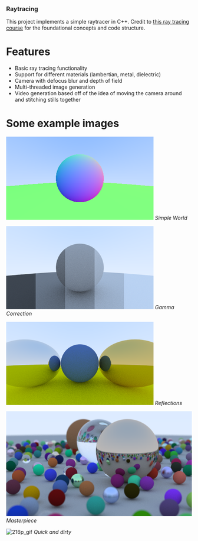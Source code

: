 ### Raytracing

This project implements a simple raytracer in C++. Credit to [this ray tracing course](https://raytracing.github.io/books/RayTracingInOneWeekend.html) for the foundational concepts and code structure.

# Features
- Basic ray tracing functionality
- Support for different materials (lambertian, metal, dielectric)
- Camera with defocus blur and depth of field
- Multi-threaded image generation
- Video generation based off of the idea of moving the camera around and stitching stills together

# Some example images

![Simple World](https://raw.githubusercontent.com/gc1523/raytracing/master/images/pngs/simple_world.png)
*Simple World*

![Gamma Correction](https://raw.githubusercontent.com/gc1523/raytracing/master/images/pngs/gamma_corrected_gamut.png)
*Gamma Correction*

![Reflections](https://raw.githubusercontent.com/gc1523/raytracing/master/images/pngs/reflections.png)
*Reflections*

![Masterpiece](https://raw.githubusercontent.com/gc1523/raytracing/master/images/pngs/masterpiece.png)
*Masterpiece*

![216p_gif](https://raw.githubusercontent.com/gc1523/raytracing/master/gifs/216p.gif)
*Quick and dirty*

